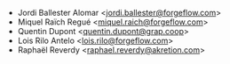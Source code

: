 - Jordi Ballester Alomar \<jordi.ballester@forgeflow.com\>
- Miquel Raïch Regué \<miquel.raich@forgeflow.com\>
- Quentin Dupont \<quentin.dupont@grap.coop\>
- Lois Rilo Antelo \<lois.rilo@forgeflow.com\>
- Raphaël Reverdy \<raphael.reverdy@akretion.com\>
